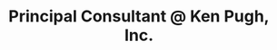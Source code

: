 ---
i: ken_pugh

name: Ken Pugh
title: Principal Consultant @ Ken Pugh, Inc.
about: 
location: North Carolina, United States
specialities:
    - 
    - 
tech-stack: 

linkedin: https://www.linkedin.com/in/kenpugh/
twitter: 
website: 
---